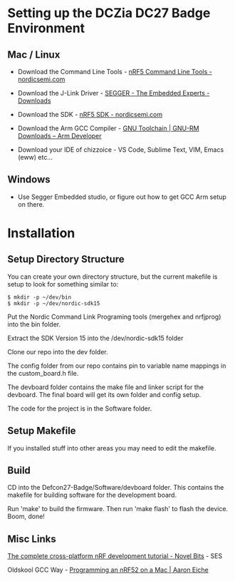 # Setting up the DCZia DC27 Badge Environment

## Mac / Linux

- Download the Command Line Tools - [nRF5 Command Line Tools - nordicsemi.com](https://www.nordicsemi.com/Software-and-Tools/Development-Tools/nRF5-Command-Line-Tools)

- Download the J-Link Driver - [SEGGER - The Embedded Experts - Downloads](https://www.segger.com/downloads/jlink/JLink_MacOSX.pkg)

- Download the SDK - [nRF5 SDK - nordicsemi.com](https://www.nordicsemi.com/Software-and-Tools/Software/nRF5-SDK)

- Download the Arm GCC Compiler - [GNU Toolchain | GNU-RM Downloads – Arm Developer](https://developer.arm.com/open-source/gnu-toolchain/gnu-rm/downloads)

- Download your IDE of chizzoice - VS Code, Sublime Text, VIM, Emacs (eww) etc…

## Windows

- Use Segger Embedded studio, or figure out how to get GCC Arm setup on there.

# Installation

## Setup Directory Structure

You can create your own directory structure, but the current makefile is setup to look for something similar to:

```
$ mkdir -p ~/dev/bin
$ mkdir -p ~/dev/nordic-sdk15
```

Put the Nordic Command Link Programing tools (mergehex and nrfjprog) into the bin folder.

Extract the SDK Version 15 into the /dev/nordic-sdk15 folder

Clone our repo into the dev folder.

The config folder from our repo contains pin to variable name mappings in the custom_board.h file.

The devboard folder contains the make file and linker script for the devboard. The final board will get its own folder and config setup.

The code for the project is in the Software folder.

## Setup Makefile

If you installed stuff into other areas you may need to edit the makefile.

## Build

CD into the Defcon27-Badge/Software/devboard folder. This contains the makefile for building software for the development board.

Run 'make' to build the firmware. Then run 'make flash' to flash the device. Boom, done!

## Misc Links

[The complete cross-platform nRF development tutorial - Novel Bits](https://www.novelbits.io/cross-platform-nrf-development-tutorial/) - SES

Oldskool GCC Way - [Programming an nRF52 on a Mac | Aaron Eiche](https://aaroneiche.com/2016/06/01/programming-an-nrf52-on-a-mac/)

